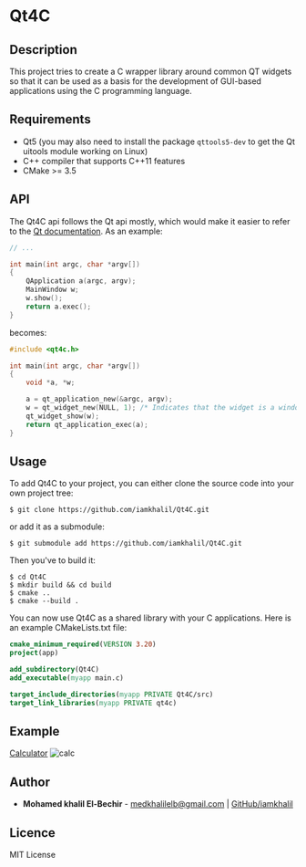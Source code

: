 # Qt4C

## Description
This project tries to create a C wrapper library around common QT widgets so that it can be used as a basis for the development of GUI-based applications using the C programming language.

## Requirements
- Qt5 (you may also need to install the package `qttools5-dev` to get the Qt uitools module working on Linux)
- C++ compiler that supports C++11 features
- CMake >= 3.5

## API
The Qt4C api follows the Qt api mostly, which would make it easier to refer to the [Qt documentation](https://doc.qt.io/qt-5/qtwidgets-module.html). As an example:
```cpp
// ...

int main(int argc, char *argv[])
{
    QApplication a(argc, argv);
    MainWindow w;
    w.show();
    return a.exec();
}
```
becomes:
```c
#include <qt4c.h>

int main(int argc, char *argv[])
{
    void *a, *w;

    a = qt_application_new(&argc, argv);
    w = qt_widget_new(NULL, 1); /* Indicates that the widget is a window */
    qt_widget_show(w);
    return qt_application_exec(a);
}
```

## Usage
To add Qt4C to your project, you can either clone the source code into your own
project tree:
```shell
$ git clone https://github.com/iamkhalil/Qt4C.git
```
or add it as a submodule:
```shell
$ git submodule add https://github.com/iamkhalil/Qt4C.git
```
Then you've to build it:
```shell
$ cd Qt4C
$ mkdir build && cd build
$ cmake ..
$ cmake --build .
```
You can now use Qt4C as a shared library with your C applications.
Here is an example CMakeLists.txt file:
```cmake
cmake_minimum_required(VERSION 3.20)
project(app)

add_subdirectory(Qt4C)
add_executable(myapp main.c)

target_include_directories(myapp PRIVATE Qt4C/src)
target_link_libraries(myapp PRIVATE qt4c)
```
## Example
[Calculator](https://github.com/iamkhalil/Qt4C/blob/master/test/3-test.c)
![calc](https://i.imgur.com/m48CvJW.png)

## Author
- **Mohamed khalil El-Bechir** - [medkhalilelb@gmail.com](medkhalilelb@gmail.com) | [GitHub/iamkhalil](https://github.com/iamkhalil)
## Licence
MIT License
